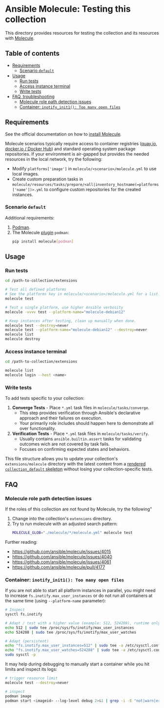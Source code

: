 # Ansible Molecule: Testing this collection

This directory provides resources for testing the collection and its resources with [Molecule](https://ansible.readthedocs.io/projects/molecule/).



## Table of contents

- [Requirements](#requirements)
  - [Scenario `default`](#requirements-scenario-default)
- [Usage](#usage)
  - [Run tests](#usage-testing)
  - [Access instance terminal](#usage-instance-access)
  - [Write tests](#usage-add-tests)
- [FAQ, troubleshooting](#faq)
  - [Molecule role path detection issues](#faq-role-path-detection)
  - [Container: `inotify_init1(): Too many open files`](#faq-inotify)



## Requirements<a id="requirements"></a>

See the official documentation on how to [install Molecule](https://ansible.readthedocs.io/projects/molecule/installation/#pip).

Molecule scenarios typically require access to container registries ([quay.io](https://quay.io/), [docker.io / Docker Hub](https://hub.docker.com/)) and standard operating system package repositories. If your environment is air-gapped but provides the needed resources in the local network, try the following:

- Modify `platforms['image']` in `molecule/<scenario>/molecule.yml` to use local images.
- Create custom preparation tasks in `molecule/resources/tasks/prepare/<all|inventory_hostname(=platforms['name'])>.yml` to configure custom repositories for the created instances.



### Scenario `default`<a id="requirements-scenario-default"></a>

Additional requirements:

1. [Podman](https://podman.io/docs/installation).
2. The Molecule [plugin](https://github.com/ansible-community/molecule-plugins) `podman`:
   ```bash
   pip install molecule[podman]
   ```


## Usage<a id="usage"></a>

### Run tests<a id="usage-testing"></a>

```bash
cd /path-to-collection/extensions

# Test all defined platforms
# See the platforms key in molecule/<scenario>/molecule.yml for a list.
molecule test

# Test a single platform, use higher Ansible verbosity
molecule -vvvv test --platform-name="molecule-debian12"

# Keep instances after testing, clean up manually when done.
molecule test --destroy=never
molecule test --platform-name="molecule-debian12" --destroy=never
molecule list
molecule destroy
```



### Access instance terminal<a id="usage-instance-access"></a>

```bash
cd /path-to-collection/extensions

molecule list
molecule login --host <name>
```



### Write tests<a id="usage-add-tests"></a>

To add tests specific to your collection:

1. **Converge Tests** - Place `*.yml`  task files in `molecule/tasks/converge`.
   - This step provides verification through Ansible's declarative approach and their failures on execution.
   - Your primarily role includes should happen here to demonstrate all over functionality.
2. **Verification Tests** - Place `*.yml` task files in `molecule/tasks/verify`.
   - Usually contains `ansible.builtin.assert` tasks for validating outcomes wich are not covered by task fails.
   - Focuses on confirming expected states and behaviors.

This file structure allows you to update your collection's `extensions/molecule` directory with the latest content from a [rendered `collection_default` skeleton](https://github.com/foundata/ansible-skeletons) without losing your collection-specific tests.



## FAQ<a id="faq"></a>

### Molecule role path detection issues<a id="faq-role-path-detection"></a>

If the roles of this collection are not found by Molecule, try the following"

1. Change into the collection's `extensions` directory.
2. Try to run molecule with an adjusted search pattern:
   ```bash
   MOLECULE_GLOB="./molecule/*/molecule.yml" molecule test
   ```

Further reading:

- https://github.com/ansible/molecule/issues/4015
- https://github.com/ansible/molecule/issues/4040
- https://github.com/ansible/molecule/issues/4061
- https://github.com/ansible/molecule/pull/4177



### Container: `inotify_init1(): Too many open files`<a id="faq-inotify"></a>

If you are not able to start all platform instances in parallel, you might need to increase `fs.inotify.max_user_instances` or do not run all containers at the same time (using `--platform-name` parameter):

```bash
# Inspect
sysctl fs.inotify

# Adapt / test with a higher value (example: 512, 524288), runtime only.
echo 512 | sudo tee /proc/sys/fs/inotify/max_user_instances
echo 524288 | sudo tee /proc/sys/fs/inotify/max_user_watches

# Adapt (persistent)
echo "fs.inotify.max_user_instances=512" | sudo tee -a /etc/sysctl.conf
echo "fs.inotify.max_user_watches=524288" | sudo tee -a /etc/sysctl.conf
sudo sysctl -p
```

It may help during debugging to manually start a container while you hit limits and inspect its logs:

```bash
# trigger resource limit
molecule test --destroy=never

# inspect
podman image
podman start <imageid> --log-level debug 2>&1 | grep -i -E "not|warn|err|deny|denie"
```
